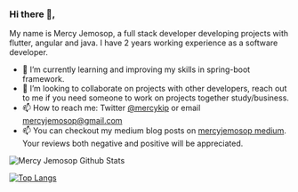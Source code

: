 ### Hi there 👋, 
My name is Mercy Jemosop, a full stack developer developing projects with flutter, angular and java. I have 2 years working experience as a software developer.


- 🔭 I’m currently learning and improving my skills in spring-boot framework.
- 👯 I’m looking to collaborate on projects with other developers, reach out to me if you need someone to work on projects together study/business.
- 📫 How to reach me: Twitter [@mercykip](https://twitter.com/kipyegon_mercy) or email mercyjemosop@gmail.com
- 📫 You can checkout my medium blog posts on [mercyjemosop medium](https://medium.com/@mercyjemosop). Your reviews both negative and positive will be appreciated.

![Mercy Jemosop Github Stats](https://github-readme-stats.vercel.app/api?username=mercykip&&show_icons=true&title_color=ffffff&icon_color=bb2acf&text_color=daf7dc&bg_color=151515)

[![Top Langs](https://github-readme-stats.vercel.app/api/top-langs/?username=mercykip&layout=compact&hide=php,css,html,javascript)](https://github.com/mercykip/github-readme-stats)
